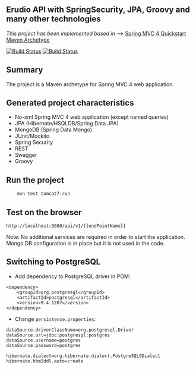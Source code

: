 Erudio API with SpringSecurity, JPA, Groovy and many other technologies
-----------------------------------------------------------------------

*This project has been implemented based in* --> [Spring MVC 4 Quickstart Maven Archetype](https://github.com/kolorobot/spring-mvc-quickstart-archetype)

[![Build Status](https://travis-ci.org/leandrocgsi/erudio-api-with-groovy.svg?branch=master)](https://travis-ci.org/leandrocgsi/erudio-api-with-groovy)
[![Build Status](https://circleci.com/gh/leandrocgsi/erudio-api-with-groovy.svg?&style=shield)](https://circleci.com/gh/leandrocgsi/erudio-api-with-groovy/)

Summary
-------
The project is a Maven archetype for Spring MVC 4 web application.

Generated project characteristics
-------------------------
* No-xml Spring MVC 4 web application (except named queries)
* JPA (Hibernate/HSQLDB/Spring Data JPA)
* MongoDB (Spring Data Mongo)
* JUnit/Mockito
* Spring Security
* REST
* Swagger
* Groovy

Run the project
----------------

```bash
	mvn test tomcat7:run
```

Test on the browser
-------------------

	http://localhost:8080/api/v1/{{endPointName}}

Note: No additional services are required in order to start the application. Mongo DB configuration is in place but it is not used in the code.

Switching to PostgreSQL
-----------------------

* Add dependency to PostgreSQL driver in POM:

```
<dependency>
    <groupId>org.postgresql</groupId>
    <artifactId>postgresql</artifactId>
    <version>9.4.1207</version>
</dependency>
```

* Change `persistence.properties`:

```
dataSource.driverClassName=org.postgresql.Driver
dataSource.url=jdbc:postgresql:postgres
dataSource.username=postgres
dataSource.password=postgres

hibernate.dialect=org.hibernate.dialect.PostgreSQL9Dialect
hibernate.hbm2ddl.auto=create
```
